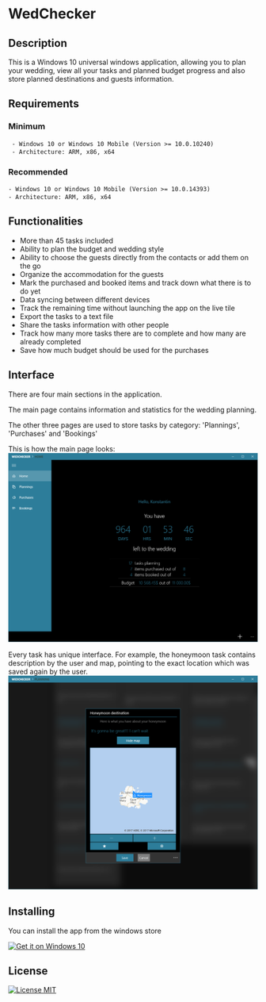 # WedChecker

## Description
This is a Windows 10 universal windows application, allowing you to plan your wedding, view all your tasks and planned budget progress and also store planned destinations and guests information.

## Requirements

### Minimum
     - Windows 10 or Windows 10 Mobile (Version >= 10.0.10240)
     - Architecture: ARM, x86, x64

### Recommended
    - Windows 10 or Windows 10 Mobile (Version >= 10.0.14393)
    - Architecture: ARM, x86, x64

## Functionalities

 - More than 45 tasks included
 - Ability to plan the budget and wedding style
 - Ability to choose the guests directly from the contacts or add them on the go
 - Organize the accommodation for the guests
 - Mark the purchased and booked items and track down what there is to do yet
 - Data syncing between different devices
 - Track the remaining time without launching the app on the live tile
 - Export the tasks to a text file
 - Share the tasks information with other people
 - Track how many more tasks there are to complete and how many are already completed
 - Save how much budget should be used for the purchases

## Interface

There are four main sections in the application. 

The main page contains information and statistics for the wedding planning. 

The other three pages are used to store tasks by category: 'Plannings', 'Purchases' and 'Bookings'

This is how the main page looks:
![Main page](https://raw.githubusercontent.com/ktodorov/WedChecker/master/Assets/MainPage.PNG)

Every task has unique interface. For example, the honeymoon task contains description by the user and map, pointing to the exact location which was saved again by the user.
![Honeymoon destination](https://raw.githubusercontent.com/ktodorov/WedChecker/master/Assets/HoneymoonDestination.PNG)

## Installing

You can install the app from the windows store

<a href="https://www.microsoft.com/store/apps/9nblggh2rnm2?ocid=badge" title='Download WedChecker'><img src="https://assets.windowsphone.com/f2f77ec7-9ba9-4850-9ebe-77e366d08adc/English_Get_it_Win_10_InvariantCulture_Default.png" alt="Get it on Windows 10" width="250px" /></a>

## License

[![License MIT](https://img.shields.io/npm/l/express.svg)](http://opensource.org/licenses/MIT)
